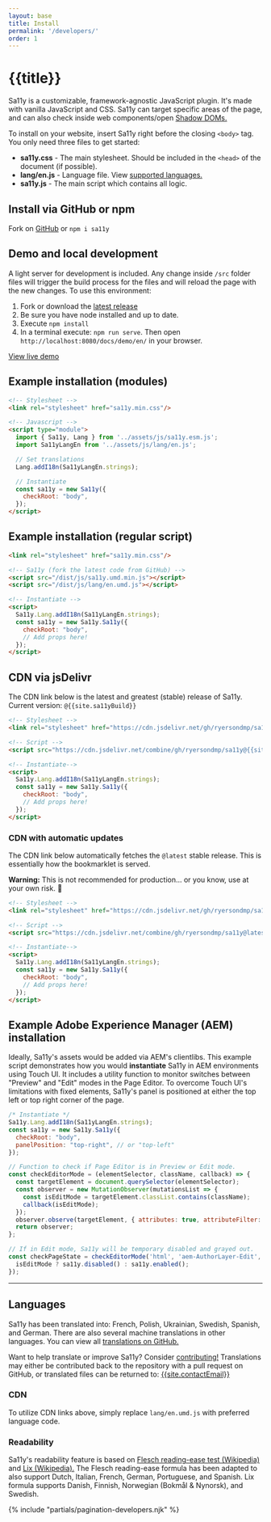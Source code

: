 ```yaml
---
layout: base
title: Install
permalink: '/developers/'
order: 1
---
```


# {{title}}

Sa11y is a customizable, framework-agnostic JavaScript plugin. It's made with vanilla JavaScript and CSS. Sa11y can target specific areas of the page, and can also check inside web components/open [Shadow DOMs.](https://developer.mozilla.org/en-US/docs/Web/API/Web_components/Using_shadow_DOM)

To install on your website, insert Sa11y right before the closing `<body>` tag. You only need three files to get started:

- **sa11y.css** - The main stylesheet. Should be included in the `<head>` of the document (if possible).
- **lang/en.js** - Language file. View [supported languages.](#languages)
- **sa11y.js** - The main script which contains all logic.

## Install via GitHub or npm
Fork on [GitHub](https://github.com/ryersondmp/sa11y) or `npm i sa11y`

## Demo and local development
A light server for development is included. Any change inside `/src` folder files will trigger the build process for the files and will reload the page with the new changes. To use this environment:

1. Fork or download the [latest release](https://github.com/ryersondmp/sa11y/releases)
2. Be sure you have node installed and up to date.
3. Execute `npm install`
4. In a terminal execute: `npm run serve`. Then open `http://localhost:8080/docs/demo/en/` in your browser.

<p><a href="https://ryersondmp.github.io/sa11y/demo/" class="btn btn-sa11y">View live demo</a></p>

## Example installation (modules)
```html
<!-- Stylesheet -->
<link rel="stylesheet" href="sa11y.min.css"/>

<!-- Javascript -->
<script type="module">
  import { Sa11y, Lang } from '../assets/js/sa11y.esm.js';
  import Sa11yLangEn from '../assets/js/lang/en.js';

  // Set translations
  Lang.addI18n(Sa11yLangEn.strings);

  // Instantiate
  const sa11y = new Sa11y({
    checkRoot: "body",
  });
</script>
```

## Example installation (regular script)
```html
<link rel="stylesheet" href="sa11y.min.css"/>

<!-- Sa11y (fork the latest code from GitHub) -->
<script src="/dist/js/sa11y.umd.min.js"></script>
<script src="/dist/js/lang/en.umd.js"></script>

<!-- Instantiate -->
<script>
  Sa11y.Lang.addI18n(Sa11yLangEn.strings);
  const sa11y = new Sa11y.Sa11y({
    checkRoot: "body",
    // Add props here!
  });
</script>
```

## CDN via jsDelivr
The CDN link below is the latest and greatest (stable) release of Sa11y. Current version: `@{{site.sa11yBuild}}`

```html
<!-- Stylesheet -->
<link rel="stylesheet" href="https://cdn.jsdelivr.net/gh/ryersondmp/sa11y@{{site.sa11yBuild}}/dist/css/sa11y.min.css"/>

<!-- Script -->
<script src="https://cdn.jsdelivr.net/combine/gh/ryersondmp/sa11y@{{site.sa11yBuild}}/dist/js/lang/en.umd.js,gh/ryersondmp/sa11y@{{site.sa11yBuild}}/dist/js/sa11y.umd.min.js"></script>

<!-- Instantiate-->
<script>
  Sa11y.Lang.addI18n(Sa11yLangEn.strings);
  const sa11y = new Sa11y.Sa11y({
    checkRoot: "body",
    // Add props here!
  });
</script>
```

### CDN with automatic updates
The CDN link below automatically fetches the `@latest` stable release. This is essentially how the bookmarklet is served.

<p class="alert alert-danger"><strong>Warning:</strong> This is not recommended for production... or you know, use at your own risk. 😬</p>

```html
<!-- Stylesheet -->
<link rel="stylesheet" href="https://cdn.jsdelivr.net/gh/ryersondmp/sa11y@latest/dist/css/sa11y.min.css"/>

<!-- Script -->
<script src="https://cdn.jsdelivr.net/combine/gh/ryersondmp/sa11y@latest/dist/js/lang/en.umd.js,gh/ryersondmp/sa11y@latest/dist/js/sa11y.umd.min.js"></script>

<!-- Instantiate-->
<script>
  Sa11y.Lang.addI18n(Sa11yLangEn.strings);
  const sa11y = new Sa11y.Sa11y({
    checkRoot: "body",
    // Add props here!
  });
</script>
```

## Example Adobe Experience Manager (AEM) installation
Ideally, Sa11y's assets would be added via AEM's clientlibs. This example script demonstrates how you would **instantiate** Sa11y in AEM environments using Touch UI. It includes a utility function to monitor switches between "Preview" and "Edit" modes in the Page Editor. To overcome Touch UI's limitations with fixed elements, Sa11y's panel is positioned at either the top left or top right corner of the page.

```javascript
/* Instantiate */
Sa11y.Lang.addI18n(Sa11yLangEn.strings);
const sa11y = new Sa11y.Sa11y({
  checkRoot: "body",
  panelPosition: "top-right", // or "top-left"
});

// Function to check if Page Editor is in Preview or Edit mode.
const checkEditorMode = (elementSelector, className, callback) => {
  const targetElement = document.querySelector(elementSelector);
  const observer = new MutationObserver(mutationsList => {
    const isEditMode = targetElement.classList.contains(className);
    callback(isEditMode);
  });
  observer.observe(targetElement, { attributes: true, attributeFilter: ['class'] });
  return observer;
};

// If in Edit mode, Sa11y will be temporary disabled and grayed out.
const checkPageState = checkEditorMode('html', 'aem-AuthorLayer-Edit', isEditMode => {
  isEditMode ? sa11y.disabled() : sa11y.enabled();
});
```

<hr class="mt-5" aria-hidden="true">

## Languages
Sa11y has been translated into: French, Polish, Ukrainian, Swedish, Spanish, and German. There are also several machine translations in other languages. You can view all [translations on GitHub.](https://github.com/ryersondmp/sa11y/tree/master/src/js/lang)

Want to help translate or improve Sa11y? Consider [contributing!](https://github.com/ryersondmp/sa11y/blob/master/CONTRIBUTING.md) Translations may either be contributed back to the repository with a pull request on GitHub, or translated files can be returned to: [{{site.contactEmail}}](mailto:{{site.contactEmail}})

### CDN
To utilize CDN links above, simply replace `lang/en.umd.js` with preferred language code.

### Readability
Sa11y's readability feature is based on [Flesch reading-ease test (Wikipedia)](https://en.wikipedia.org/wiki/Flesch%E2%80%93Kincaid_readability_tests#Flesch_reading_ease) and [Lix (Wikipedia).](https://en.wikipedia.org/wiki/Lix_(readability_test)) The Flesch reading-ease formula has been adapted to also support Dutch, Italian, French, German, Portuguese, and Spanish. Lix formula supports Danish, Finnish, Norwegian (Bokmål & Nynorsk), and Swedish.


{% include "partials/pagination-developers.njk" %}
